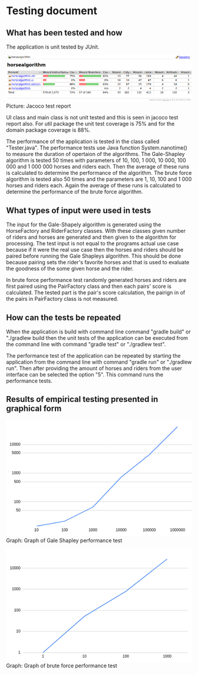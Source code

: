 
# Testing document
    
## What has been tested and how

The application is unit tested by JUnit.

![jacocoTestReport](img/3.png "Jacoco test report")
Picture: Jacoco test report

UI class and main class is not unit tested and this is seen in jacoco test report also. For util package the unit test coverage is 75% and for the domain package coverage is 88%.

The performance of the application is tested in the class called "Tester.java". The performance tests use Java function System.nanotime() to measure the duration of opertaion of the algorithms. The Gale-Shapley algorithm is tested 50 times with parameters of 10, 100, 1 000, 10 000, 100 000 and 1 000 000 horses and riders each. Then the average of these runs is calculated to determine the performance of the algorithm. The brute force algorithm is tested also 50 times and the parameters are 1, 10, 100 and 1 000 horses and riders each. Again the average of these runs is calculated to determine the performance of the brute force algorithm.

## What types of input were used in tests

The input for the Gale-Shapely algorithm is generated using the HorseFactory and RiderFactory classes. With these classes given number of riders and horses are generated and then given to the algorithm for processing. The test input is not equal to the programs actual use case because if it were the real use case then the horses and riders should be paired before running the Gale Shapleys algorithm. This should be done because pairing sets the rider's favorite horses and that is used to evaluate the goodness of the some given horse and the rider.

In brute force performance test randomly generated horses and riders are first paired using the PairFactory class and then each pairs' score is calculated. The tested part is the pair's score calculation, the pairign in of the pairs in PairFactory class is not measured.

## How can the tests be repeated

When the application is build with command line command "gradle build" or "./gradlew build then the unit tests of the application can be executed from the command line with command "gradle test" or "./gradlew test".

The performance test of the application can be repeated by starting the application from the command line with command "gradle run" or "./gradlew run". Then after providing the amount of horses and riders from the user interface can be selected the option "5". This command runs the performance tests. 

## Results of empirical testing presented in graphical form

![Gale Shapely](img/1.png "Gale Shapley algorithm")
Graph: Graph of Gale Shapley performance test

![Brute force](img/2.png "Brute force")
Graph: Graph of brute force performance test
    
